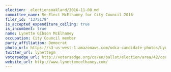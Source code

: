 ```yaml
---
election: _electionsoakland/2016-11-08.md
committee_name: Re-Elect McElhaney for City Council 2016
filer_id: '1375179'
is_accepted_expenditure_ceiling: true
is_incumbent: true
name: Lynette Gibson McElhaney
occupation: City Council member
party_affiliation: Democrat
photo_url: https://s3-us-west-1.amazonaws.com/odca-candidate-photos/Lynette-Gibson-McElhaney.png
twitter_url: lynettegm
votersedge_url: http://votersedge.org/ca/en/ballot/election/area/42/contests/contest/13236/candidate/130757?&county=Alameda%20County&election_authority_id=1
website_url: http://www.lynettemcelhaney.com/
---
```

